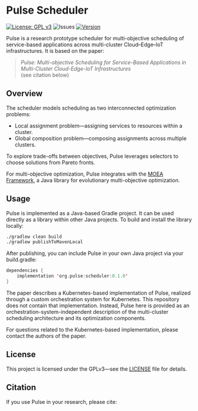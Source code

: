 # Pulse Scheduler

[![License: GPL v3](https://img.shields.io/badge/License-GPLv3-blue.svg)](LICENSE.md)
![Issues](https://img.shields.io/github/issues/UIBK-DPS-DC/Pulse)
[![Version](https://img.shields.io/badge/Version-1.0-green)]()

Pulse is a research prototype scheduler for multi-objective scheduling of service-based 
applications across multi-cluster Cloud–Edge–IoT infrastructures. It is based on the paper:

> *Pulse: Multi-objective Scheduling for Service-Based Applications in Multi-Cluster Cloud-Edge-IoT
> Infrastructures*  
> (see citation below)

## Overview

The scheduler models scheduling as two interconnected optimization problems:

- Local assignment problem—assigning services to resources within a cluster.
- Global composition problem—composing assignments across multiple clusters.

To explore trade-offs between objectives, Pulse leverages selectors to choose solutions from
Pareto fronts.

For multi-objective optimization, Pulse integrates with the 
[MOEA Framework](https://github.com/MOEAFramework/MOEAFramework), a Java library for evolutionary
multi-objective optimization.

## Usage

Pulse is implemented as a Java-based Gradle project. It can be used directly as a library within
other Java projects. To build and install the library locally:

```bash
./gradlew clean build
./gradlew publishToMavenLocal
```

After publishing, you can include Pulse in your own Java project via your build.gradle:

```kotlin
dependencies {
    implementation 'org.pulse:scheduler:0.1.0'
}
```

The paper describes a Kubernetes-based implementation of Pulse, realized through a custom 
orchestration system for Kubernetes. This repository does not contain that implementation.
Instead, Pulse here is provided as an orchestration-system-independent description of the 
multi-cluster scheduling architecture and its optimization components.

For questions related to the Kubernetes-based implementation, please contact the authors of the paper.

## License

This project is licensed under the GPLv3—see the [LICENSE](LICENSE) file for details.

## Citation

If you use Pulse in your research, please cite: